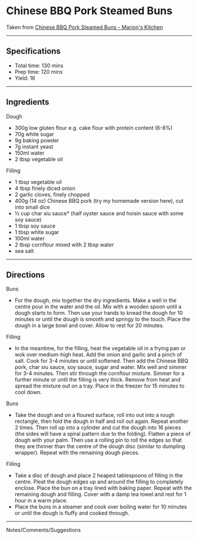 # Chinese BBQ Pork Steamed Buns

Taken from
[Chinese BBQ Pork Steamed Buns - Marion's Kitchen](https://www.marionskitchen.com/chinese-bbq-pork-steamed-buns/)

---
## Specifications
- Total time: 130 mins
- Prep time: 120 mins
- Yield: 16

---
## Ingredients

Dough
- 300g low gluten flour e.g. cake flour with protein content (6-8%)
- 70g white sugar
- 9g baking powder
- 7g instant yeast
- 150ml water
- 2 tbsp vegetable oil

Filling
- 1 tbsp vegetable oil
- 4 tbsp finely diced onion
- 2 garlic cloves, finely chopped
- 400g (14 oz) Chinese BBQ pork (try my homemade version here), cut into small dice
- ½ cup char siu sauce* (half oyster sauce and hoisin sauce with some soy sauce)
- 1 tbsp soy sauce
- 1 tbsp white sugar
- 100ml water
- 2 tbsp cornflour mixed with 2 tbsp water
- sea salt

---
## Directions

Buns
- For the dough, mix together the dry ingredients. Make a well in the centre pour in the water and the oil. Mix with a wooden spoon until a dough starts to form. Then use your hands to knead the dough for 10 minutes or until the dough is smooth and springy to the touch. Place the dough in a large bowl and cover. Allow to rest for 20 minutes.

Filling
- In the meantime, for the filling, heat the vegetable oil in a frying pan or wok over medium-high heat. Add the onion and garlic and a pinch of salt. Cook for 3-4 minutes or until softened. Then add the Chinese BBQ pork, char siu sauce, soy sauce, sugar and water. Mix well and simmer for 3-4 minutes. Then stir through the cornflour mixture. Simmer for a further minute or until the filling is very thick. Remove from heat and spread the mixture out on a tray. Place in the freezer for 15 minutes to cool down.

Buns
- Take the dough and on a floured surface, roll into out into a rough rectangle, then fold the dough in half and roll out again. Repeat another 2 times. Then roll up into a cylinder and cut the dough into 16 pieces (the sides will have a spiral pattern due to the folding). Flatten a piece of dough with your palm. Then use a rolling pin to roll the edges so that they are thinner than the centre of the dough disc (similar to dumpling wrapper). Repeat with the remaining dough pieces.

Filling
- Take a disc of dough and place 2 heaped tablespoons of filling in the centre. Pleat the dough edges up and around the filling to completely enclose. Place the bun on a tray lined with baking paper. Repeat with the remaining dough and filling. Cover with a damp tea towel and rest for 1 hour in a warm place.
- Place the buns in a steamer and cook over boiling water for 10 minutes or until the dough is fluffy and cooked through.

---
Notes/Comments/Suggestions